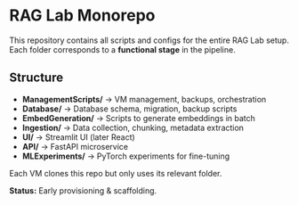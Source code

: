# RAG Lab Monorepo

This repository contains all scripts and configs for the entire RAG Lab setup.
Each folder corresponds to a **functional stage** in the pipeline.

## Structure

- **ManagementScripts/** → VM management, backups, orchestration
- **Database/** → Database schema, migration, backup scripts
- **EmbedGeneration/** → Scripts to generate embeddings in batch
- **Ingestion/** → Data collection, chunking, metadata extraction
- **UI/** → Streamlit UI (later React)
- **API/** → FastAPI microservice
- **MLExperiments/** → PyTorch experiments for fine-tuning

Each VM clones this repo but only uses its relevant folder.

**Status:** Early provisioning & scaffolding.  
